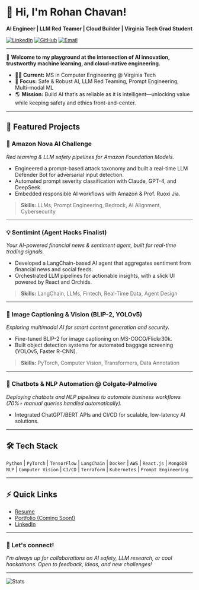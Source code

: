 # 👋 Hi, I'm Rohan Chavan!

**AI Engineer | LLM Red Teamer | Cloud Builder | Virginia Tech Grad Student**

[![LinkedIn](https://img.shields.io/badge/LinkedIn-blue?logo=linkedin&style=flat-square)](https://www.linkedin.com/in/rohan-chavan-708532200/)
[![GitHub](https://img.shields.io/badge/GitHub-222?logo=github&style=flat-square)](https://github.com/RohanChavan0701)
[![Email](https://img.shields.io/badge/Email-grey?logo=gmail&style=flat-square)](mailto:rohanchavan0701@gmail.com)

---

🚀 **Welcome to my playground at the intersection of AI innovation, trustworthy machine learning, and cloud-native engineering.**

- 🧑‍💻 **Current:** MS in Computer Engineering @ Virginia Tech
- 🤖 **Focus:** Safe & Robust AI, LLM Red Teaming, Prompt Engineering, Multi-modal ML
- 🌎 **Mission:** Build AI that’s as reliable as it is intelligent—unlocking value while keeping safety and ethics front-and-center.

---

## 🚩 Featured Projects

### 🔐 Amazon Nova AI Challenge
*Red teaming & LLM safety pipelines for Amazon Foundation Models.*
- Engineered a prompt-based attack taxonomy and built a real-time LLM Defender Bot for adversarial input detection.
- Automated prompt severity classification with Claude, GPT-4, and DeepSeek.
- Embedded responsible AI workflows with Amazon & Prof. Ruoxi Jia.
> **Skills:** LLMs, Prompt Engineering, Bedrock, AI Alignment, Cybersecurity

---

### 💡 Sentimint (Agent Hacks Finalist)
*Your AI-powered financial news & sentiment agent, built for real-time trading signals.*
- Developed a LangChain-based AI agent that aggregates sentiment from financial news and social feeds.
- Orchestrated LLM pipelines for actionable insights, with a slick UI powered by React and Orchids.
> **Skills:** LangChain, LLMs, Fintech, Real-Time Data, Agent Design

---

### 🧠 Image Captioning & Vision (BLIP-2, YOLOv5)
*Exploring multimodal AI for smart content generation and security.*
- Fine-tuned BLIP-2 for image captioning on MS-COCO/Flickr30k.
- Built object detection systems for automated baggage screening (YOLOv5, Faster R-CNN).
> **Skills:** PyTorch, Computer Vision, Transformers, Data Annotation

---

### 🤖 Chatbots & NLP Automation @ Colgate-Palmolive
*Deploying chatbots and NLP pipelines to automate business workflows (70%+ manual queries handled automatically).*
- Integrated ChatGPT/BERT APIs and CI/CD for scalable, low-latency AI solutions.

---

## 🛠️ Tech Stack

`Python` | `PyTorch` | `TensorFlow` | `LangChain` | `Docker` | `AWS` | `React.js` | `MongoDB`  
`NLP` | `Computer Vision` | `CI/CD` | `Terraform` | `Kubernetes` | `Prompt Engineering`

---

## ⚡ Quick Links

- [Resume](mailto:rohanchavan0701@gmail.com?subject=Resume%20Request%20from%20GitHub)
- [Portfolio (Coming Soon!)](https://github.com/RohanChavan0701)
- [LinkedIn](https://www.linkedin.com/in/rohan-chavan-708532200/)

---

### 🌱 Let's connect!
*I'm always up for collaborations on AI safety, LLM research, or cool hackathons. Open to feedback, ideas, and new challenges!*

---

![Stats](https://github-readme-stats.vercel.app/api?username=RohanChavan0701&show_icons=true&hide=issues&theme=radical)
